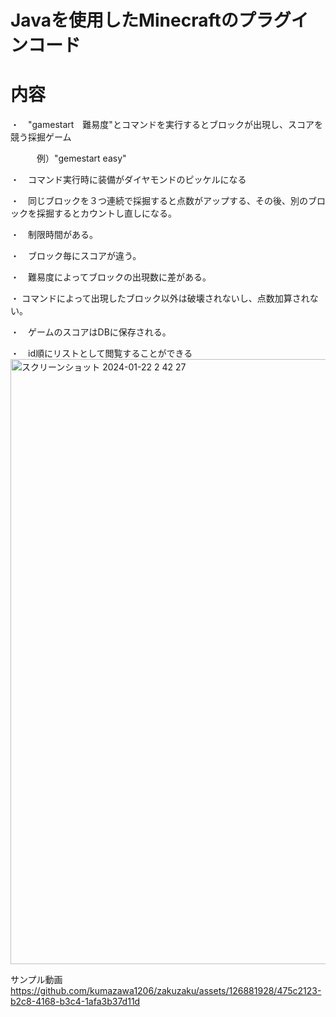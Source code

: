 # Javaを使用したMinecraftのプラグインコード

# 内容
・　"gamestart　難易度"とコマンドを実行するとブロックが出現し、スコアを競う採掘ゲーム　　

　　　例）"gemestart easy"

・　コマンド実行時に装備がダイヤモンドのピッケルになる

・　同じブロックを３つ連続で採掘すると点数がアップする、その後、別のブロックを採掘するとカウントし直しになる。

・　制限時間がある。

・　ブロック毎にスコアが違う。

・　難易度によってブロックの出現数に差がある。

・ コマンドによって出現したブロック以外は破壊されないし、点数加算されない。

・　ゲームのスコアはDBに保存される。

・　id順にリストとして閲覧することができる
<img width="968" alt="スクリーンショット 2024-01-22 2 42 27" src="https://github.com/kumazawa1206/zakuzaku/assets/126881928/d417bde5-40c8-40c4-b02e-1ceacd61f8bc">

サンプル動画
https://github.com/kumazawa1206/zakuzaku/assets/126881928/475c2123-b2c8-4168-b3c4-1afa3b37d11d

